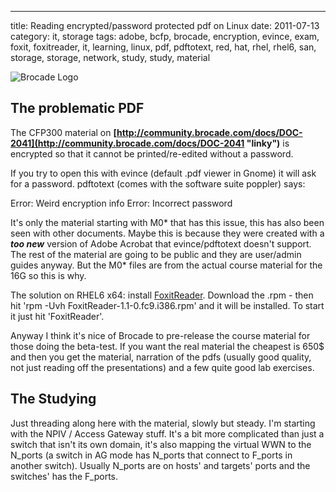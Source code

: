 ---
title: Reading encrypted/password protected pdf on Linux
date: 2011-07-13
category: it, storage
tags: adobe, bcfp, brocade, encryption, evince, exam, foxit, foxitreader, it, learning, linux, pdf, pdftotext, red, hat, rhel, rhel6, san, storage, storage, network, study, study, material

![Brocade Logo](images/logo-brocade.gif "Brocade Logo")

## The problematic PDF

The CFP300 material on **[http://community.brocade.com/docs/DOC-2041](http://community.brocade.com/docs/DOC-2041 "linky")** is encrypted so that it cannot be printed/re-edited without a password.

If you try to open this with evince (default .pdf viewer in Gnome) it will ask for a password. pdftotext (comes with the software suite poppler) says:

Error: Weird encryption info Error: Incorrect password

It's only the material starting with M0\* that has this issue, this has also been seen with other documents. Maybe this is because they were created with a _**too new**_ version of Adobe Acrobat that evince/pdftotext doesn't support. The rest of the material are going to be public and they are user/admin guides anyway. But the M0\* files are from the actual course material for the 16G so this is why.

The solution on RHEL6 x64: install [FoxitReader](http://www.foxitsoftware.com/pdf/desklinux/ ".com"). Download the .rpm - then hit 'rpm -Uvh FoxitReader-1.1-0.fc9.i386.rpm' and it will be installed. To start it just hit 'FoxitReader'.

Anyway I think it's nice of Brocade to pre-release the course material for those doing the beta-test. If you want the real material the cheapest is 650$ and then you get the material, narration of the pdfs (usually good quality, not just reading off the presentations) and a few quite good lab exercises.

## The Studying

Just threading along here with the material, slowly but steady. I'm starting with the NPIV / Access Gateway stuff. It's a bit more complicated than just a switch that isn't its own domain, it's also mapping the virtual WWN to the N\_ports (a switch in AG mode has N\_ports that connect to F\_ports in another switch). Usually N\_ports are on hosts' and targets' ports and the switches' has the F\_ports.
